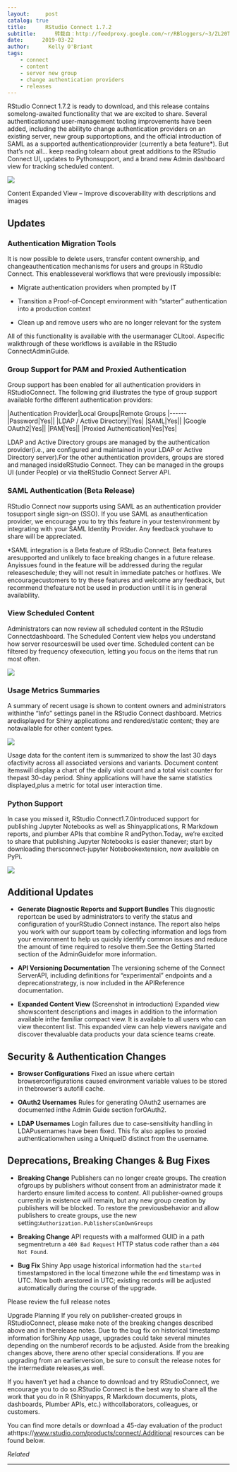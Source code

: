 ```yaml
---
layout:     post
catalog: true
title:      RStudio Connect 1.7.2
subtitle:      转载自：http://feedproxy.google.com/~r/RBloggers/~3/ZL20TL2-r0U/
date:      2019-03-22
author:      Kelly O'Briant
tags:
    - connect
    - content
    - server new group
    - change authentication providers
    - releases
---
```






RStudio Connect 1.7.2 is ready to download, and this release contains somelong-awaited functionality that we are excited to share. Several authenticationand user-management tooling improvements have been added, including the abilityto change authentication providers on an existing server, new group supportoptions, and the official introduction of SAML as a supported authenticationprovider (currently a beta feature*). But that’s not all… keep reading tolearn about great additions to the RStudio Connect UI, updates to Pythonsupport, and a brand new Admin dashboard view for tracking scheduled content.

![](https://i0.wp.com/blog.rstudio.com/images/rsc-172-content.png?w=456&ssl=1)


Content Expanded View – Improve discoverability with descriptions and images

## Updates

### Authentication Migration Tools

It is now possible to delete users, transfer content ownership, and changeauthentication mechanisms for users and groups in RStudio Connect. This enablesseveral workflows that were previously impossible:

- Migrate authentication providers when prompted by IT

- Transition a Proof-of-Concept environment with “starter” authentication into a production context

- Clean up and remove users who are no longer relevant for the system


All of this functionality is available with the usermanager CLItool. Aspecific walkthrough of these workflows is available in the RStudio ConnectAdminGuide.

### Group Support for PAM and Proxied Authentication

Group support has been enabled for all authentication providers in RStudioConnect. The following grid illustrates the type of group support available forthe different authentication providers:

|Authentication Provider|Local Groups|Remote Groups
|------
|Password|Yes||
|LDAP / Active Directory||Yes|
|SAML|Yes||
|Google OAuth2|Yes||
|PAM|Yes||
|Proxied Authentication|Yes|Yes|

LDAP and Active Directory groups are managed by the authentication provider(i.e., are configured and maintained in your LDAP or Active Directory server).For the other authentication providers, groups are stored and managed insideRStudio Connect. They can be managed in the groups UI (under People) or via theRStudio Connect Server API.

### SAML Authentication (Beta Release)

RStudio Connect now supports using SAML as an authentication provider tosupport single sign-on (SSO). If you use SAML as anauthentication provider, we encourage you to try this feature in your testenvironment by integrating with your SAML Identity Provider. Any feedback youhave to share will be appreciated.

> 
*SAML integration is a Beta feature of RStudio Connect. Beta features aresupported and unlikely to face breaking changes in a future release. Anyissues found in the feature will be addressed during the regular releaseschedule; they will not result in immediate patches or hotfixes. We encouragecustomers to try these features and welcome any feedback, but recommend thefeature not be used in production until it is in general availability.


### View Scheduled Content

Administrators can now review all scheduled content in the RStudio Connectdashboard. The Scheduled Content view helps you understand how server resourceswill be used over time. Scheduled content can be filtered by frequency ofexecution, letting you focus on the items that run most often.

![](https://i1.wp.com/blog.rstudio.com/images/rsc-172-scheduledUI.png?w=456&ssl=1)


### Usage Metrics Summaries

A summary of recent usage is shown to content owners and administrators withinthe “Info” settings panel in the RStudio Connect dashboard. Metrics aredisplayed for Shiny applications and rendered/static content; they are notavailable for other content types.

![](https://i0.wp.com/blog.rstudio.com/images/rsc-172-usage.png?w=456&ssl=1)


Usage data for the content item is summarized to show the last 30 days ofactivity across all associated versions and variants. Document content itemswill display a chart of the daily visit count and a total visit counter for thepast 30-day period. Shiny applications will have the same statistics displayed,plus a metric for total user interaction time.

### Python Support

In case you missed it, RStudio Connect1.7.0introduced support for publishing Jupyter Notebooks as well as Shinyapplications, R Markdown reports, and plumber APIs that combine R andPython.Today, we’re excited to share that publishing Jupyter Notebooks is easier thanever; start by downloading thersconnect-jupyter Notebookextension, now available on PyPi.

![](https://i0.wp.com/blog.rstudio.com/images/rsc-172-python.png?w=456&ssl=1)


## Additional Updates

- **Generate Diagnostic Reports and Support Bundles** This diagnostic reportcan be used by administrators to verify the status and configuration of yourRStudio Connect instance. The report also helps you work with our support team by collecting information and logs from your environment to help us quickly identify common issues and reduce the amount of time required to resolve them.See the Getting Started section of the AdminGuidefor more information.

- **API Versioning Documentation** The versioning scheme of the Connect ServerAPI, including definitions for “experimental” endpoints and a deprecationstrategy, is now included in the APIReference documentation.

- **Expanded Content View** (Screenshot in introduction) Expanded view showscontent descriptions and images in addition to the information available inthe familiar compact view. It is available to all users who can view thecontent list. This expanded view can help viewers navigate and discover thevaluable data products your data science teams create.


## Security & Authentication Changes

- **Browser Configurations** Fixed an issue where certain browserconfigurations caused environment variable values to be stored in thebrowser’s autofill cache.

- **OAuth2 Usernames** Rules for generating OAuth2 usernames are documented inthe Admin Guide section forOAuth2.

- **LDAP Usernames** Login failures due to case-sensitivity handling in LDAPusernames have been fixed. This fix also applies to proxied authenticationwhen using a UniqueID distinct from the username.


## Deprecations, Breaking Changes & Bug Fixes

- **Breaking Change** Publishers can no longer create groups. The creation ofgroups by publishers without consent from an administrator made it harderto ensure limited access to content. All publisher-owned groups currently in existence will remain, but any new group creation by publishers will be blocked. To restore the previousbehavior and allow publishers to create groups, use the new setting:`Authorization.PublishersCanOwnGroups`

- **Breaking Change** API requests with a malformed GUID in a path segmentreturn a `400 Bad Request` HTTP status code rather than a `404 Not Found`.

- **Bug Fix** Shiny App usage historical information had the `started` timestampstored in the local timezone while the `end` timestamp was in UTC. Now both arestored in UTC; existing records will be adjusted automatically during the course of the upgrade.


Please review the full release notes

> 
Upgrade Planning
If you rely on publisher-created groups in RStudioConnect, please make note of the breaking changes described above and in therelease notes.
Due to the bug fix on historical timestamp information forShiny App usage, upgrades could take several minutes depending on the numberof records to be adjusted.
Aside from the breaking changes above, there areno other special considerations. If you are upgrading from an earlierversion, be sure to consult the release notes for the intermediate releases,as well.


If you haven’t yet had a chance to download and try RStudioConnect, we encourage you to do so.RStudio Connect is the best way to share all the work that you do in R (Shinyapps, R Markdown documents, plots, dashboards, Plumber APIs, etc.) withcollaborators, colleagues, or customers.

You can find more details or download a 45-day evaluation of the product athttps://www.rstudio.com/products/connect/.Additional resources can be found below.


*Related*








---

